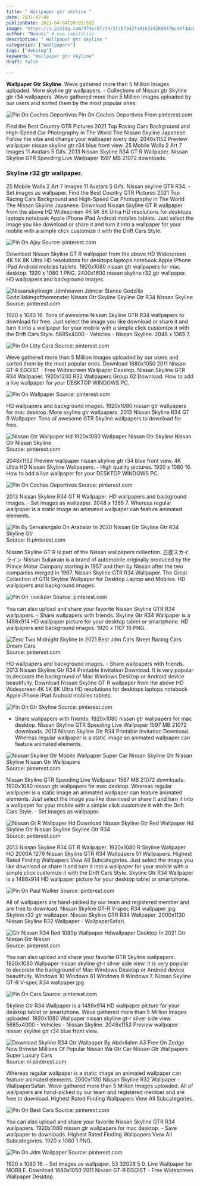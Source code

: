 ```yaml
---
title: " Wallpaper gtr skyline "
date: 2021-07-08
publishDate: 2021-04-04T20:01:59Z
image: "https://i.pinimg.com/474x/67/34/2f/67342fa9163242800476cd4f3da80913.jpg"
author: "Namusi" # use capitalize
description: " Wallpaper gtr skyline "
categories: ["Wallpapers"]
tags: ["dekstop"]
keywords: "Wallpaper gtr skyline"
draft: false

---
```



**Wallpaper Gtr Skyline**. Weve gathered more than 5 Million Images uploaded. More skyline gtr wallpapers. - Collections of Nissan gtr Skyline gtr r34 wallpapers. Weve gathered more than 5 Million Images uploaded by our users and sorted them by the most popular ones.

![Pin On Coches Deportivos](https://i.pinimg.com/originals/ea/dc/2a/eadc2a9d46a8634147b1a21fbd8fdded.jpg "Pin On Coches Deportivos")
Pin On Coches Deportivos From pinterest.com


Find the Best Country GTR Pictures 2021 Top Racing Cars Background and High-Speed Car Photography in The World The Nissan Skyline Japanese. Follow the vibe and change your wallpaper every day. 2048x1152 Preview wallpaper nissan skyline gtr r34 blue front view. 25 Mobile Walls 2 Art 7 Images 11 Avatars 5 Gifs. 2013 Nissan Skyline R34 GT R Wallpaper. Nissan Skyline GTR Speeding Live Wallpaper 1597 MB 21072 downloads.

### Skyline r32 gtr wallpaper.

25 Mobile Walls 2 Art 7 Images 11 Avatars 5 Gifs. Nissan skyline GTR R34. - Set images as wallpaper. Find the Best Country GTR Pictures 2021 Top Racing Cars Background and High-Speed Car Photography in The World The Nissan Skyline Japanese. Download Nissan Skyline GT R wallpaper from the above HD Widescreen 4K 5K 8K Ultra HD resolutions for desktops laptops notebook Apple iPhone iPad Android mobiles tablets. Just select the image you like download or share it and turn it into a wallpaper for your mobile with a simple click customize it with the Drift Cars Style.


![Pin On Ajay](https://i.pinimg.com/originals/ef/b7/1e/efb71ef79770b2786079096e83ba4fec.jpg "Pin On Ajay")
Source: pinterest.com

Download Nissan Skyline GT R wallpaper from the above HD Widescreen 4K 5K 8K Ultra HD resolutions for desktops laptops notebook Apple iPhone iPad Android mobiles tablets. 1920x1080 nissan gtr wallpapers for mac desktop. 1920 x 1080 1 PNG. 2400x1600 nissan skyline r32 gtr wallpaper. HD wallpapers and background images.

![Nissanskylinegtr Jdmheaven Jdmcar Stance Godzilla Godzillakingofthemonster Nissan Gtr Skyline Skyline Gtr R34 Nissan Skyline](https://i.pinimg.com/originals/10/0c/be/100cbea147103168ef41ba3148d2b702.jpg "Nissanskylinegtr Jdmheaven Jdmcar Stance Godzilla Godzillakingofthemonster Nissan Gtr Skyline Skyline Gtr R34 Nissan Skyline")
Source: pinterest.com

1920 x 1080 16. Tons of awesome Nissan Skyline GTR R34 wallpapers to download for free. Just select the image you like download or share it and turn it into a wallpaper for your mobile with a simple click customize it with the Drift Cars Style. 5685x4000 - Vehicles - Nissan Skyline. 2048 x 1365 7.

![Pin On Litty Carz](https://i.pinimg.com/originals/58/70/82/587082cadff8794cadab20fde1788f9a.jpg "Pin On Litty Carz")
Source: pinterest.com

Weve gathered more than 5 Million Images uploaded by our users and sorted them by the most popular ones. Download 1680x1050 2011 Nissan GT-R EGOIST - Free Widescreen Wallpaper Desktop. Nissan Skyline GTR R34 Wallpaper. 1920x1200 R32 Wallpapers Group 62 Download. How to add a live wallpaper for your DESKTOP WINDOWS PC.

![Pin On Wallpaper](https://i.pinimg.com/originals/f8/58/9f/f8589f7f163eb608c8717c81e46de238.jpg "Pin On Wallpaper")
Source: pinterest.com

HD wallpapers and background images. 1920x1080 nissan gtr wallpapers for mac desktop. More skyline gtr wallpapers. 2013 Nissan Skyline R34 GT R Wallpaper. Tons of awesome GTR Skyline wallpapers to download for free.

![Nissan Gtr Wallpaper Hd 1920x1080 Wallpaper Nissan Gtr Skyline Nissan Gtr Nissan Skyline](https://i.pinimg.com/originals/6c/03/4b/6c034b68df0ce9ab3f0011d078220ec9.jpg "Nissan Gtr Wallpaper Hd 1920x1080 Wallpaper Nissan Gtr Skyline Nissan Gtr Nissan Skyline")
Source: pinterest.com

2048x1152 Preview wallpaper nissan skyline gtr r34 blue front view. 4K Ultra HD Nissan Skyline Wallpapers. - High quality pictures. 1920 x 1080 16. How to add a live wallpaper for your DESKTOP WINDOWS PC.

![Pin On Coches Deportivos](https://i.pinimg.com/originals/ea/dc/2a/eadc2a9d46a8634147b1a21fbd8fdded.jpg "Pin On Coches Deportivos")
Source: pinterest.com

2013 Nissan Skyline R34 GT R Wallpaper. HD wallpapers and background images. - Set images as wallpaper. 2048 x 1365 7. Whereas regular wallpaper is a static image an animated wallpaper can feature animated elements.

![Pin By Servaisngalo On Arabalar In 2020 Nissan Gtr Skyline Gtr R34 Skyline Gtr](https://i.pinimg.com/originals/b7/0a/ac/b70aacbd5c593f4eb927218a18932b4e.jpg "Pin By Servaisngalo On Arabalar In 2020 Nissan Gtr Skyline Gtr R34 Skyline Gtr")
Source: fr.pinterest.com

Nissan Skyline GT R is part of the Nissan wallpapers collection. 日産スカイライン Nissan Sukairain is a brand of automobile originally produced by the Prince Motor Company starting in 1957 and then by Nissan after the two companies merged in 1967. Nissan Skyline GTR R34 Wallpaper. The Great Collection of GTR Skyline Wallpaper for Desktop Laptop and Mobiles. HD wallpapers and background images.

![Pin On วอลเปเปอร](https://i.pinimg.com/originals/ee/f5/67/eef56742ec0dd6abd4b78f6e582f1d98.jpg "Pin On วอลเปเปอร")
Source: pinterest.com

You can also upload and share your favorite Nissan Skyline GTR R34 wallpapers. - Share wallpapers with friends. Skyline Gtr R34 Wallpaper is a 1488x914 HD wallpaper picture for your desktop tablet or smartphone. HD wallpapers and background images. 1920 x 1107 16 PNG.

![Zero Two Midnight Skyline In 2021 Best Jdm Cars Street Racing Cars Dream Cars](https://i.pinimg.com/736x/e8/dc/eb/e8dcebd13099c3c7309f8fb3f3325bc7.jpg "Zero Two Midnight Skyline In 2021 Best Jdm Cars Street Racing Cars Dream Cars")
Source: pinterest.com

HD wallpapers and background images. - Share wallpapers with friends. 2013 Nissan Skyline Gtr R34 Printable Invitation Download. It is very popular to decorate the background of Mac Windows Desktop or Android device beautifully. Download Nissan Skyline GT R wallpaper from the above HD Widescreen 4K 5K 8K Ultra HD resolutions for desktops laptops notebook Apple iPhone iPad Android mobiles tablets.

![Pin On Gtr Skyline](https://i.pinimg.com/originals/ba/a9/25/baa925e97bc37709c33c27e319e2395d.jpg "Pin On Gtr Skyline")
Source: pinterest.com

- Share wallpapers with friends. 1920x1080 nissan gtr wallpapers for mac desktop. Nissan Skyline GTR Speeding Live Wallpaper 1597 MB 21072 downloads. 2013 Nissan Skyline Gtr R34 Printable Invitation Download. Whereas regular wallpaper is a static image an animated wallpaper can feature animated elements.

![Nissan Skyline Gtr Mobile Wallpaper Super Car Nissan Skyline Gtr Nissan Skyline Nissan Gtr Wallpapers](https://i.pinimg.com/originals/74/f3/55/74f355c7472c874fa161663dbaebc694.jpg "Nissan Skyline Gtr Mobile Wallpaper Super Car Nissan Skyline Gtr Nissan Skyline Nissan Gtr Wallpapers")
Source: pinterest.com

Nissan Skyline GTR Speeding Live Wallpaper 1597 MB 21072 downloads. 1920x1080 nissan gtr wallpapers for mac desktop. Whereas regular wallpaper is a static image an animated wallpaper can feature animated elements. Just select the image you like download or share it and turn it into a wallpaper for your mobile with a simple click customize it with the Drift Cars Style. - Set images as wallpaper.

![Nissan Gt R Wallpaper Hd Download Nissan Skyline Gtr Red Wallpaper Hd Skyline Gtr Nissan Skyline Skyline Gtr R34](https://i.pinimg.com/736x/e0/01/a0/e001a0dd51ab4d1878cb9fff95e1dea1.jpg "Nissan Gt R Wallpaper Hd Download Nissan Skyline Gtr Red Wallpaper Hd Skyline Gtr Nissan Skyline Skyline Gtr R34")
Source: pinterest.com

2013 Nissan Skyline R34 GT R Wallpaper. 1920x1080 R Skyline Wallpaper HD 2000Ã 1279 Nissan Skyline GTR R34 Wallpapers 51 Wallpapers. Highest Rated Finding Wallpapers View All Subcategories. Just select the image you like download or share it and turn it into a wallpaper for your mobile with a simple click customize it with the Drift Cars Style. Skyline Gtr R34 Wallpaper is a 1488x914 HD wallpaper picture for your desktop tablet or smartphone.

![Pin On Paul Walker](https://i.pinimg.com/564x/f9/c3/7d/f9c37d1149c1debe9a450e1008a45cfa.jpg "Pin On Paul Walker")
Source: pinterest.com

All of wallpapers are hand-picked by our team and registered member and are free to download. Nissan Skyline GT-R V-spec R34 wallpaper jpg. Skyline r32 gtr wallpaper. Nissan Skyline GTR R34 Wallpaper. 2000x1130 Nissan Skyline R32 Wallpaper - WallpaperSafari.

![Gtr Nissan R34 Red 1080p Wallpaper Hdwallpaper Desktop In 2021 Gtr Nissan Gtr Nissan](https://i.pinimg.com/originals/92/5c/c1/925cc16c573ef092d099a51a5beb4c78.jpg "Gtr Nissan R34 Red 1080p Wallpaper Hdwallpaper Desktop In 2021 Gtr Nissan Gtr Nissan")
Source: pinterest.com

You can also upload and share your favorite GTR Skyline wallpapers. 1920x1080 Wallpaper nissan skyline gt-r silver side view. It is very popular to decorate the background of Mac Windows Desktop or Android device beautifully. Windows 10 Windows 81 Windows 8 Windows 7. Nissan Skyline GT-R V-spec R34 wallpaper jpg.

![Pin On Cars](https://i.pinimg.com/originals/ca/d3/55/cad355a1ae1252613265b392c76fcb25.jpg "Pin On Cars")
Source: pinterest.com

Skyline Gtr R34 Wallpaper is a 1488x914 HD wallpaper picture for your desktop tablet or smartphone. Weve gathered more than 5 Million Images uploaded. 1920x1080 Wallpaper nissan skyline gt-r silver side view. 5685x4000 - Vehicles - Nissan Skyline. 2048x1152 Preview wallpaper nissan skyline gtr r34 blue front view.

![Download Skyline R34 Gtr Wallpaper By Abdxllahm A3 Free On Zedge Now Browse Millions Of Popular Nissan Wa Gtr Car Nissan Gtr Wallpapers Super Luxury Cars](https://i.pinimg.com/originals/bc/5a/85/bc5a8546e7140ede777fde9113e90fa7.jpg "Download Skyline R34 Gtr Wallpaper By Abdxllahm A3 Free On Zedge Now Browse Millions Of Popular Nissan Wa Gtr Car Nissan Gtr Wallpapers Super Luxury Cars")
Source: nl.pinterest.com

Whereas regular wallpaper is a static image an animated wallpaper can feature animated elements. 2000x1130 Nissan Skyline R32 Wallpaper - WallpaperSafari. Weve gathered more than 5 Million Images uploaded. All of wallpapers are hand-picked by our team and registered member and are free to download. Highest Rated Finding Wallpapers View All Subcategories.

![Pin On Best Cars](https://i.pinimg.com/474x/83/43/12/834312469a08c39aa428da25cccd64c0.jpg "Pin On Best Cars")
Source: pinterest.com

You can also upload and share your favorite Nissan Skyline GTR R34 wallpapers. 1920x1080 nissan gtr wallpapers for mac desktop. - Save wallpaper to downloads. Highest Rated Finding Wallpapers View All Subcategories. 1920 x 1080 1 PNG.

![Pin On Jdm Wallpaper](https://i.pinimg.com/474x/67/34/2f/67342fa9163242800476cd4f3da80913.jpg "Pin On Jdm Wallpaper")
Source: pinterest.com

1920 x 1080 16. - Set images as wallpaper. 53 32028 5 0. Live Wallpaper for MOBILE. Download 1680x1050 2011 Nissan GT-R EGOIST - Free Widescreen Wallpaper Desktop.

